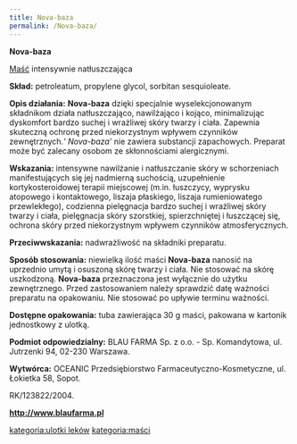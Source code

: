 ```yaml
---
title: Nova-baza
permalink: /Nova-baza/
---
```


**Nova-baza**

[Maść](/maść "wikilink") intensywnie natłuszczająca

**Skład:** petroleatum, propylene glycol, sorbitan sesquioleate.

**Opis działania:** **Nova-baza** dzięki specjalnie wyselekcjonowanym składnikom działa natłuszczająco, nawilżająco i kojąco, minimalizując dyskomfort bardzo suchej i wrażliwej skóry twarzy i ciała. Zapewnia skuteczną ochronę przed niekorzystnym wpływem czynników zewnętrznych.*' Nova-baza*' nie zawiera substancji zapachowych. Preparat może być zalecany osobom ze skłonnościami alergicznymi.

**Wskazania:** intensywne nawilżanie i natłuszczanie skóry w schorzeniach manifestujących się jej nadmierną suchością, uzupełnienie kortykosteroidowej terapii miejscowej (m.in. łuszczycy, wyprysku atopowego i kontaktowego, liszaja płaskiego, liszaja rumieniowatego przewlekłego), codzienna pielęgnacja bardzo suchej i wrażliwej skóry twarzy i ciała, pielęgnacja skóry szorstkiej, spierzchniętej i łuszczącej się, ochrona skóry przed niekorzystnym wpływem czynników atmosferycznych.

**Przeciwwskazania:** nadwrażliwość na składniki preparatu.

**Sposób stosowania:** niewielką ilość maści **Nova-baza** nanosić na uprzednio umytą i osuszoną skórę twarzy i ciała. Nie stosować na skórę uszkodzoną. **Nova-baza** przeznaczona jest wyłącznie do użytku zewnętrznego. Przed zastosowaniem należy sprawdzić datę ważności preparatu na opakowaniu. Nie stosować po upływie terminu ważności.

**Dostępne opakowania:** tuba zawierająca 30 g maści, pakowana w kartonik jednostkowy z ulotką.

**Podmiot odpowiedzialny:** BLAU FARMA Sp. z o.o. - Sp. Komandytowa, ul. Jutrzenki 94, 02-230 Warszawa.

**Wytwórca:** OCEANIC Przedsiębiorstwo Farmaceutyczno-Kosmetyczne, ul. Łokietka 58, Sopot.

RK/123822/2004.

**<http://www.blaufarma.pl>**

[kategoria:ulotki leków](/kategoria:ulotki_leków "wikilink") [kategoria:maści](/kategoria:maści "wikilink")